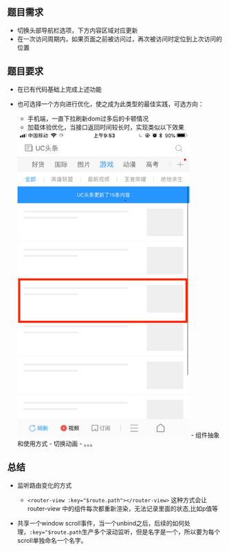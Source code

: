 ## 题目需求
 - 切换头部导航栏选项，下方内容区域对应更新
 - 在一次访问周期内，如果页面之前被访问过，再次被访问时定位到上次访问的位置

## 题目要求
 - 在已有代码基础上完成上述功能

 - 也可选择一个方向进行优化，使之成为此类型的最佳实践，可选方向：

    - 手机端，一直下拉刷新dom过多后的卡顿情况
    - 加载体验优化，当接口返回时间较长时，实现类似以下效果  
    <img src="./images/holder.jpg" width="400px">
    - 组件抽象和使用方式
    - 切换动画
    - 。。。


## 总结
- 监听路由变化的方式
    - `<router-view :key="$route.path"></router-view>` 这种方式会让router-view 中的组件每次都重新渲染，无法记录里面的状态,比如p值等

- 共享一个window scroll事件，当一个unbind之后，后续的如何处理，`:key="$route.path`生产多个滚动监听，但是名字是一个，所以要为每个scroll单独命名一个名字。

